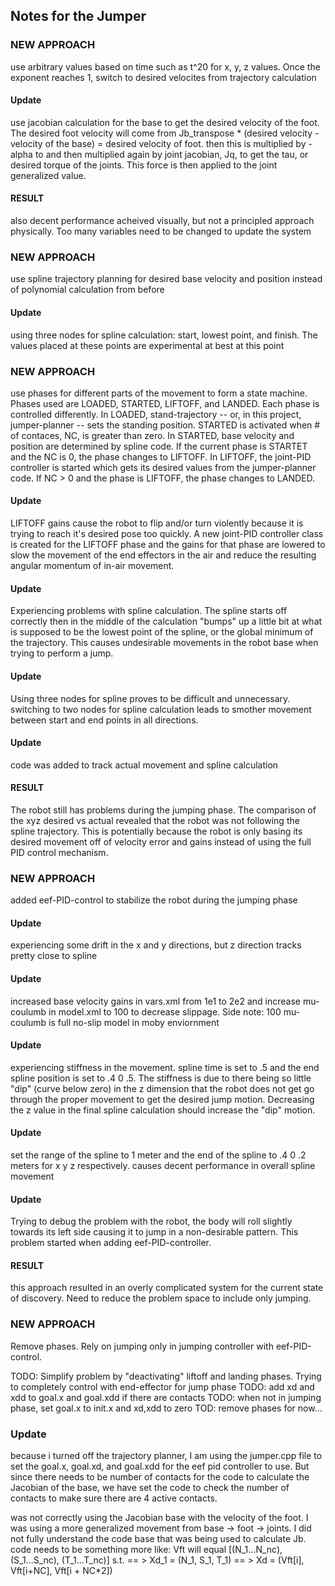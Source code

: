 Notes for the Jumper
--------------------

### NEW APPROACH
use arbitrary values based on time such as t^20 for x, y, z values. Once the exponent reaches 1, switch
to desired velocites from trajectory calculation

#### Update
use jacobian calculation for the base to get the desired velocity of the foot. The desired foot velocity will come from Jb_transpose * (desired velocity - velocity of the base) = desired velocity of foot. then this is multiplied by
-alpha to and then multiplied again by joint jacobian, Jq, to get the tau, or desired torque of the joints. This force
is then applied to the joint generalized value. 

#### RESULT 
also decent performance acheived visually, but not a principled approach physically. Too many variables need to be changed to update the system

### NEW APPROACH
use spline trajectory planning for desired base velocity and position instead of polynomial calculation from before

#### Update
using three nodes for spline calculation: start, lowest point, and finish. The values placed at these points are experimental at best at this point

### NEW APPROACH
use phases for different parts of the movement to form a state machine. Phases used are LOADED, STARTED, LIFTOFF, and LANDED. Each phase is controlled differently. In LOADED, stand-trajectory -- or, in this project, jumper-planner -- sets the standing position. STARTED is activated when # of contaces, NC, is greater than zero. In STARTED, base velocity and position are determined by spline code. If the current phase is STARTET and the NC is 0, the phase changes to LIFTOFF. In LIFTOFF, the joint-PID controller is started which gets its desired values from the jumper-planner code. If NC > 0 and the phase is LIFTOFF, the phase changes to LANDED. 

#### Update
LIFTOFF gains cause the robot to flip and/or turn violently because it is trying to reach it's desired pose too quickly. A new joint-PID controller class is created for the LIFTOFF phase and the gains for that phase are lowered to slow the movement of the end effectors in the air and reduce the resulting angular momentum of in-air movement.

#### Update
Experiencing problems with spline calculation. The spline starts off correctly then in the middle of the calculation "bumps" up a little bit at what is supposed to be the lowest point of the spline, or the global minimum of the trajectory. This causes undesirable movements in the robot base when trying to perform a jump. 

#### Update
Using three nodes for spline proves to be difficult and unnecessary. switching to two nodes for spline calculation leads to smother movement between start and end points in all directions.

#### Update
code was added to track actual movement and spline calculation

#### RESULT
The robot still has problems during the jumping phase. The comparison of the xyz desired vs actual revealed that the robot was not following the spline trajectory. This is potentially because the robot is only basing its desired movement off of velocity error and gains instead of using the full PID control mechanism. 

### NEW APPROACH
added eef-PID-control to stabilize the robot during the jumping phase

#### Update
experiencing some drift in the x and y directions, but z direction tracks pretty close to spline

#### Update
increased base velocity gains in vars.xml from 1e1 to 2e2 and increase mu-coulumb in model.xml to 100 to decrease slippage. 
Side note: 100 mu-coulumb is full no-slip model in moby enviornment

#### Update
experiencing stiffness in the movement. spline time is set to .5 and the end spline position is set to .4  0 .5. The stiffness is due to there 
being so little "dip" (curve below zero) in the z dimension that the robot does not get go through the proper movement to get the desired jump motion.
Decreasing the z value in the final spline calculation should increase the "dip" motion. 

#### Update 
set the range of the spline to 1 meter and the end of the spline to .4  0 .2 meters for x y z respectively. causes decent performance in overall 
spline movement 

#### Update
Trying to debug the problem with the robot, the body will roll slightly towards its left side causing it to jump in a non-desirable pattern. 
This problem started when adding eef-PID-controller. 

#### RESULT
this approach resulted in an overly complicated system for the current state of discovery. Need to reduce the problem space to include only jumping. 

### NEW APPROACH
Remove phases. Rely on jumping only in jumping controller with eef-PID-control. 

TODO: Simplify problem by "deactivating" liftoff and landing phases. Trying to completely control with end-effector for jump phase
TODO: add xd and xdd to goal.x and goal.xdd if there are contacts
TODO: when not in jumping phase, set goal.x to init.x and xd,xdd to zero
TOD: remove phases for now...

### Update
because i turned off the trajectory planner, I am using the jumper.cpp file to set the goal.x, goal.xd, and goal.xdd for the eef pid controller to use. But since there needs to be number of contacts for the code to calculate the Jacobian of the base, we have set the code to check the number of contacts to make sure there are 4 active contacts. 

was not correctly using the Jacobian base with the velocity of the foot. I was using a more generalized movement from base -> foot -> joints. I did not fully understand the code base that was being used to calculate Jb. 
code needs to be something more like: 
Vft will equal [(N_1...N_nc), (S_1...S_nc), (T_1...T_nc)] s.t.
== > Xd_1 = (N_1, S_1, T_1) 
== > Xd = (Vft[i], Vft[i+NC], Vft[i + NC*2])
